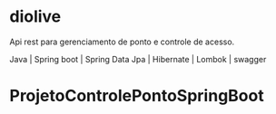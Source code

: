 # diolive

Api rest para gerenciamento de ponto e controle de acesso.

Java | Spring boot | Spring Data Jpa | Hibernate | Lombok | swagger
# ProjetoControlePontoSpringBoot

